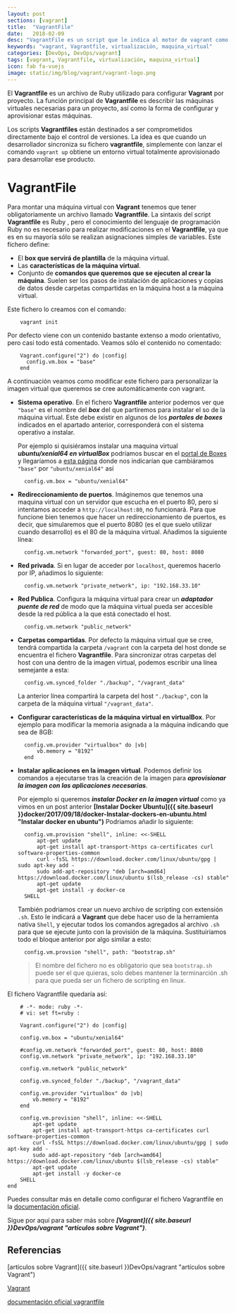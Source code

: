 ```yaml
---
layout: post
sections: [vagrant]
title:  "VagrantFile"
date:   2018-02-09
desc: "VagrantFile es un script que le indica al motor de vagrant como debe montar una máquina virtual. Los scripts Vagrantfiles están destinados a ser comprometidos directamente bajo el control de versiones. La idea es que cuando un desarrollador sincroniza su fichero vagrantfile, simplemente con lanzar el comando vagrant up obtiene un entorno virtual totalmente aprovisionado para desarrollar ese producto."
keywords: "vagrant, Vagrantfile, virtualización, maquina_virtual"
categories: [DevOps, DevOps/vagrant]
tags: [vagrant, Vagrantfile, virtualización, maquina_virtual]
icon: fab fa-vuejs
image: static/img/blog/vagrant/vagrant-logo.png
---
```


El **Vagrantfile** es un archivo de Ruby utilizado para configurar **Vagrant** por proyecto. La función principal de **Vagrantfile** es describir las máquinas virtuales necesarias para un proyecto, así como la forma de configurar y aprovisionar estas máquinas.

Los scripts **Vagrantfiles** están destinados a ser comprometidos directamente bajo el control de versiones. La idea es que cuando un desarrollador sincroniza su fichero **vagrantfile**, simplemente con lanzar el comando `vagrant up` obtiene un entorno virtual totalmente aprovisionado para desarrollar ese producto.
<!--more-->

# VagrantFile #

Para montar una máquina virtual con **Vagrant** tenemos que tener obligatoriamente un archivo llamado **Vagrantfile**. La sintaxis del script **Vagrantfile** es Ruby , pero el conocimiento del lenguaje de programación Ruby no es necesario para realizar modificaciones en el **Vagrantfile**, ya que es en su mayoría sólo se realizan asignaciones simples de variables. Este fichero define:

- El **box que servirá de plantilla** de la máquina virtual.
- Las **características de la máquina virtual**.
- Conjunto de **comandos que queremos que se ejecuten al crear la máquina**. Suelen ser los pasos de instalación de aplicaciones y copias de datos desde carpetas compartidas en la máquina host a la máquina virtual.

Este fichero lo creamos con el comando:

		vagrant init

Por defecto viene con un contenido bastante extenso a modo orientativo, pero casi todo está comentado. Veamos sólo el contenido no comentado:

		Vagrant.configure("2") do |config|
		  config.vm.box = "base"
		end

A continuación veamos como modificar este fichero para personalizar la imagen virtual que queremos se cree automáticamente con vagrant.

- **Sistema operativo**. En el fichero **Vagrantfile** anterior podemos ver que `"base"` es el nombre del ***box*** del que partiremos para instalar el so de la máquina virtual. Este debe existir en algunos de los ***portales de boxes*** indicados en el apartado anterior, corresponderá con el sistema operativo a instalar.

	Por ejemplo si quisiéramos instalar una maquina virtual ***ubuntu/xenial64 en virtualBox*** podríamos buscar en el [portal de Boxes](https://app.vagrantup.com/boxes/search) y llegaríamos a [esta página](https://app.vagrantup.com/ubuntu/boxes/xenial64 "ubuntu/xenial64") donde nos indicarían que cambiáramos `"base"` por `"ubuntu/xenial64"` así

		config.vm.box = "ubuntu/xenial64"

- **Redireccionamiento de puertos**. Imáginemos que tenemos una maquina virtual con un servidor que escucha en el puerto 80, pero si intentamos acceder a `http://localhost:80`, no funcionará. Para que funcione bien tenemos que hacer un redireccionamiento de puertos, es decir, que simularemos que el puerto 8080 (es el que suelo utilizar cuando desarrollo) es el 80 de la máquina virtual. Añadimos la siguiente línea:

		config.vm.network "forwarded_port", guest: 80, host: 8080

- **Red privada**. Si en lugar de acceder por `localhost`, queremos hacerlo por IP, añadimos lo siguiente:

		config.vm.network "private_network", ip: "192.168.33.10"

- **Red Publica**. Configura la máquina virtual para crear un ***adaptador puente de red*** de modo que la máquina virtual pueda ser accesible desde la red pública a la que está conectado el host.

		config.vm.network "public_network"

- **Carpetas compartidas**. Por defecto la máquina virtual que se cree, tendrá compartida la carpeta `/vagrant` con la carpeta del host donde se encuentra el fichero **Vagrantfile**. Para sincronizar otras carpetas del host con una dentro de la imagen virtual, podemos escribir una línea semejante a esta:

		config.vm.synced_folder "./backup", "/vagrant_data"

	La anterior línea compartirá la carpeta del host `"./backup"`, con la carpeta de la máquina virtual `"/vagrant_data"`.

- **Configurar características de la máquina virtual en virtualBox**. Por ejemplo para modificar la memoria asignada a la máquina indicando que sea de 8GB:

		config.vm.provider "virtualbox" do |vb|
			vb.memory = "8192"
		end

- **Instalar aplicaciones en la imagen virtual**. Podemos definir los comandos a ejecutarse tras la creación de la imagen para ***aprovisionar la imagen con las aplicaciones necesarias***.

	Por ejemplo si queremos ***instalar Docker en la imagen virtual*** como ya vimos en un post anterior **[Instalar Docker Ubuntu]({{ site.baseurl }}docker/2017/09/18/docker-Instalar-dockers-en-ubuntu.html "Instalar docker en ubuntu")** Podriamos añadir lo siguiente:

		config.vm.provision "shell", inline: <<-SHELL
			apt-get update
			apt-get install apt-transport-https ca-certificates curl software-properties-common
			curl -fsSL https://download.docker.com/linux/ubuntu/gpg | sudo apt-key add -
			sudo add-apt-repository "deb [arch=amd64] https://download.docker.com/linux/ubuntu $(lsb_release -cs) stable"
			apt-get update
			apt-get install -y docker-ce
		SHELL

	También podriamos crear un nuevo archivo de scripting con extensión `.sh`. Esto le indicará a **Vagrant** que debe hacer uso de la herramienta nativa `Shell`, y ejecutar todos los comandos agregados al archivo `.sh`  para que se ejecute junto con la provisión de la máquina. Sustituiriamos todo el bloque anterior por algo similar a esto:

		config.vm.provsion "shell", path: "bootstrap.sh"

	> El nombre del fichero no es obligatorio que sea `bootstrap.sh` puede ser el que quieras, solo debes mantener la terminarción .sh para que pueda ser un fichero de scripting en linux.

El fichero Vagrantfile quedaría así:

		# -*- mode: ruby -*-
		# vi: set ft=ruby :
	
		Vagrant.configure("2") do |config|
	
		config.vm.box = "ubuntu/xenial64"
		
		#config.vm.network "forwarded_port", guest: 80, host: 8080
		config.vm.network "private_network", ip: "192.168.33.10"
		  
		config.vm.network "public_network"

		config.vm.synced_folder "./backup", "/vagrant_data"

		config.vm.provider "virtualbox" do |vb|
			vb.memory = "8192"
		end

		config.vm.provision "shell", inline: <<-SHELL
			apt-get update
			apt-get install apt-transport-https ca-certificates curl software-properties-common
			curl -fsSL https://download.docker.com/linux/ubuntu/gpg | sudo apt-key add -
			sudo add-apt-repository "deb [arch=amd64] https://download.docker.com/linux/ubuntu $(lsb_release -cs) stable"
			apt-get update
			apt-get install -y docker-ce
		SHELL
	end

Puedes consultar más en detalle como configurar el fichero Vagrantfile en la [documentación oficial](https://www.vagrantup.com/docs/vagrantfile/ "www.vagrantup.com/docs/vagrantfile/").

Sigue por aquí para saber más sobre ***[Vagrant]({{ site.baseurl }}DevOps/vagrant "artículos sobre Vagrant")***.

## Referencias ##

[artículos sobre Vagrant]({{ site.baseurl }}DevOps/vagrant "artículos sobre Vagrant")

[Vagrant](https://www.vagrantup.com "vagrant")

[documentación oficial vagrantfile](https://www.vagrantup.com/docs/vagrantfile/ "www.vagrantup.com/docs/vagrantfile/")